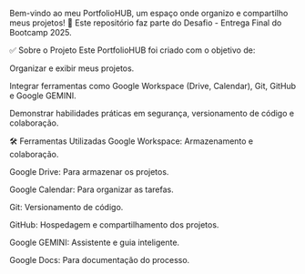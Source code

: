 Bem-vindo ao meu PortfolioHUB, um espaço onde organizo e compartilho meus projetos! 🚀
Este repositório faz parte do Desafio - Entrega Final do Bootcamp 2025.

✅ Sobre o Projeto
Este PortfolioHUB foi criado com o objetivo de:

Organizar e exibir meus projetos.

Integrar ferramentas como Google Workspace (Drive, Calendar), Git, GitHub e Google GEMINI.

Demonstrar habilidades práticas em segurança, versionamento de código e colaboração.

🛠️ Ferramentas Utilizadas
Google Workspace: Armazenamento e colaboração.

Google Drive: Para armazenar os projetos.

Google Calendar: Para organizar as tarefas.

Git: Versionamento de código.

GitHub: Hospedagem e compartilhamento dos projetos.

Google GEMINI: Assistente e guia inteligente.

Google Docs: Para documentação do processo.
